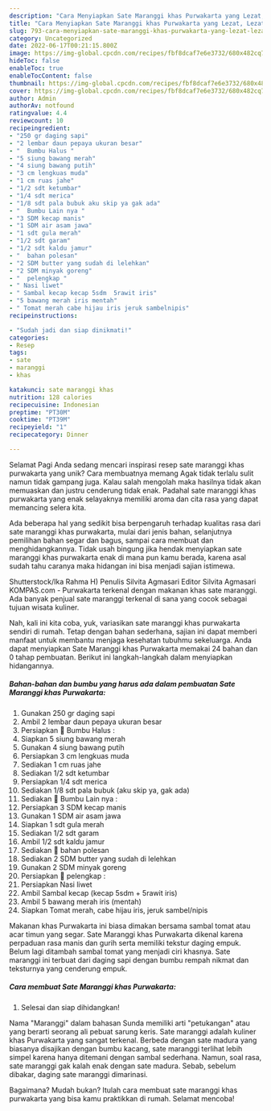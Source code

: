 ```yaml
---
description: "Cara Menyiapkan Sate Maranggi khas Purwakarta yang Lezat, Lezat"
title: "Cara Menyiapkan Sate Maranggi khas Purwakarta yang Lezat, Lezat"
slug: 793-cara-menyiapkan-sate-maranggi-khas-purwakarta-yang-lezat-lezat
category: Uncategorized
date: 2022-06-17T00:21:15.800Z
image: https://img-global.cpcdn.com/recipes/fbf8dcaf7e6e3732/680x482cq70/sate-maranggi-khas-purwakarta-foto-resep-utama.jpg
hideToc: false
enableToc: true
enableTocContent: false
thumbnail: https://img-global.cpcdn.com/recipes/fbf8dcaf7e6e3732/680x482cq70/sate-maranggi-khas-purwakarta-foto-resep-utama.jpg
cover: https://img-global.cpcdn.com/recipes/fbf8dcaf7e6e3732/680x482cq70/sate-maranggi-khas-purwakarta-foto-resep-utama.jpg
author: Admin
authorAv: notfound
ratingvalue: 4.4
reviewcount: 10
recipeingredient:
- "250 gr daging sapi"
- "2 lembar daun pepaya ukuran besar"
- "  Bumbu Halus "
- "5 siung bawang merah"
- "4 siung bawang putih"
- "3 cm lengkuas muda"
- "1 cm ruas jahe"
- "1/2 sdt ketumbar"
- "1/4 sdt merica"
- "1/8 sdt pala bubuk aku skip ya gak ada"
- "  Bumbu Lain nya "
- "3 SDM kecap manis"
- "1 SDM air asam jawa"
- "1 sdt gula merah"
- "1/2 sdt garam"
- "1/2 sdt kaldu jamur"
- "  bahan polesan"
- "2 SDM butter yang sudah di lelehkan"
- "2 SDM minyak goreng"
- "  pelengkap "
- " Nasi liwet"
- " Sambal kecap kecap 5sdm  5rawit iris"
- "5 bawang merah iris mentah"
- " Tomat merah cabe hijau iris jeruk sambelnipis"
recipeinstructions:

- "Sudah jadi dan siap dinikmati!"
categories:
- Resep
tags:
- sate
- maranggi
- khas

katakunci: sate maranggi khas 
nutrition: 128 calories
recipecuisine: Indonesian
preptime: "PT30M"
cooktime: "PT39M"
recipeyield: "1"
recipecategory: Dinner

---
```



Selamat Pagi Anda sedang mencari inspirasi resep sate maranggi khas purwakarta yang unik? Cara membuatnya memang Agak tidak terlalu sulit namun tidak gampang juga. Kalau salah mengolah maka hasilnya tidak akan memuaskan dan justru cenderung tidak enak. Padahal sate maranggi khas purwakarta yang enak selayaknya memiliki aroma dan cita rasa yang dapat memancing selera kita.


Ada beberapa hal yang sedikit bisa berpengaruh terhadap kualitas rasa dari sate maranggi khas purwakarta, mulai dari jenis bahan, selanjutnya pemilihan bahan segar dan bagus, sampai cara membuat dan menghidangkannya. Tidak usah bingung jika hendak menyiapkan sate maranggi khas purwakarta enak di mana pun kamu berada, karena asal sudah tahu caranya maka hidangan ini bisa menjadi sajian istimewa.

Shutterstock/Ika Rahma H) Penulis Silvita Agmasari Editor Silvita Agmasari KOMPAS.com - Purwakarta terkenal dengan makanan khas sate maranggi. Ada banyak penjual sate maranggi terkenal di sana yang cocok sebagai tujuan wisata kuliner.


Nah, kali ini kita coba, yuk, variasikan sate maranggi khas purwakarta sendiri di rumah. Tetap dengan bahan sederhana, sajian ini dapat memberi manfaat untuk membantu menjaga kesehatan tubuhmu sekeluarga. Anda dapat menyiapkan Sate Maranggi khas Purwakarta memakai 24 bahan dan 0 tahap pembuatan. Berikut ini langkah-langkah dalam menyiapkan hidangannya.

<!--inarticleads1-->

##### Bahan-bahan dan bumbu yang harus ada dalam pembuatan Sate Maranggi khas Purwakarta:

1. Gunakan 250 gr daging sapi
1. Ambil 2 lembar daun pepaya ukuran besar
1. Persiapkan  🌼 Bumbu Halus :
1. Siapkan 5 siung bawang merah
1. Gunakan 4 siung bawang putih
1. Persiapkan 3 cm lengkuas muda
1. Sediakan 1 cm ruas jahe
1. Sediakan 1/2 sdt ketumbar
1. Persiapkan 1/4 sdt merica
1. Sediakan 1/8 sdt pala bubuk (aku skip ya, gak ada)
1. Sediakan  🌼 Bumbu Lain nya :
1. Persiapkan 3 SDM kecap manis
1. Gunakan 1 SDM air asam jawa
1. Siapkan 1 sdt gula merah
1. Sediakan 1/2 sdt garam
1. Ambil 1/2 sdt kaldu jamur
1. Sediakan  🌼 bahan polesan
1. Sediakan 2 SDM butter yang sudah di lelehkan
1. Gunakan 2 SDM minyak goreng
1. Persiapkan  🌼 pelengkap :
1. Persiapkan  Nasi liwet
1. Ambil  Sambal kecap (kecap 5sdm + 5rawit iris)
1. Ambil 5 bawang merah iris (mentah)
1. Siapkan  Tomat merah, cabe hijau iris, jeruk sambel/nipis


Makanan khas Purwakarta ini biasa dimakan bersama sambal tomat atau acar timun yang segar. Sate Maranggi khas Purwakarta dikenal karena perpaduan rasa manis dan gurih serta memiliki tekstur daging empuk. Belum lagi ditambah sambal tomat yang menjadi ciri khasnya. Sate maranggi ini terbuat dari daging sapi dengan bumbu rempah nikmat dan teksturnya yang cenderung empuk. 

<!--inarticleads2-->

##### Cara membuat Sate Maranggi khas Purwakarta:


1. Selesai dan siap dihidangkan!

Nama &#34;Maranggi&#34; dalam bahasan Sunda memiliki arti &#34;petukangan&#34; atau yang berarti seorang ali pebuat sarung keris. Sate maranggi adalah kuliner khas Purwakarta yang sangat terkenal. Berbeda dengan sate madura yang biasanya disajikan dengan bumbu kacang, sate maranggi terlihat lebih simpel karena hanya ditemani dengan sambal sederhana. Namun, soal rasa, sate maranggi gak kalah enak dengan sate madura. Sebab, sebelum dibakar, daging sate maranggi dimarinasi. 

Bagaimana? Mudah bukan? Itulah cara membuat sate maranggi khas purwakarta yang bisa kamu praktikkan di rumah. Selamat mencoba!
